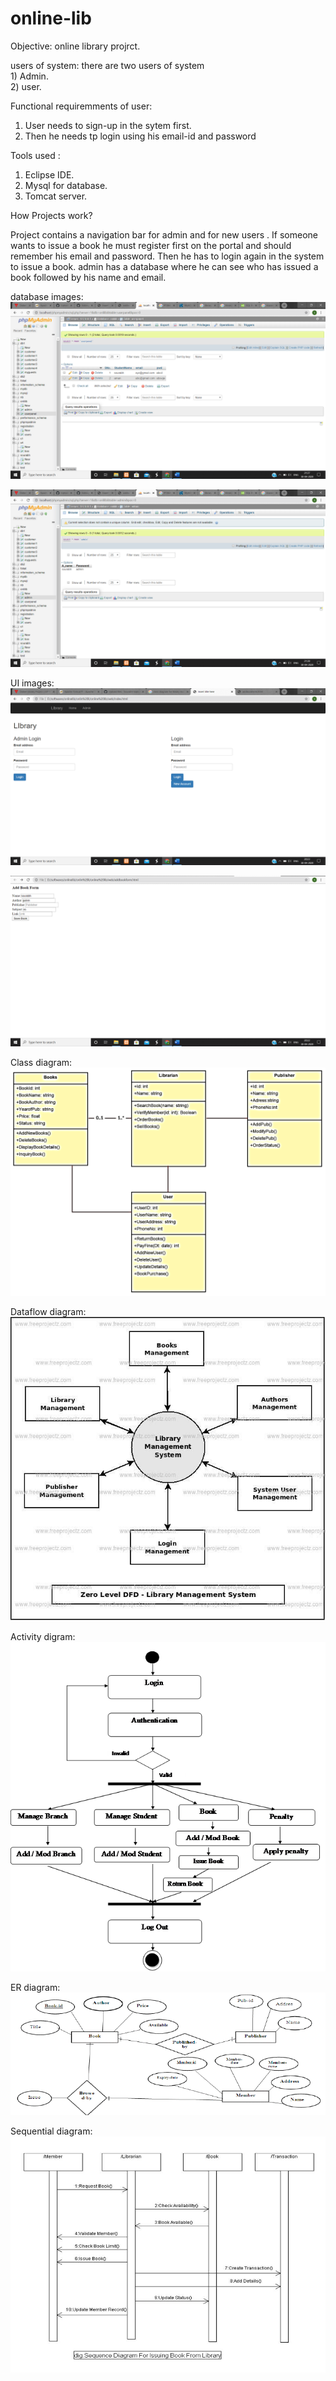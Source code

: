 # online-lib
Objective: online library projrct. 

users of system: there are two users of system     
	      1) Admin.    
	      2) user.
                  
 Functional requiremments of user:
1) User needs to sign-up in the sytem first.
2) Then he needs tp login using his email-id and password

Tools used :
1) Eclipse IDE.
2) Mysql for database.
3) Tomcat server.

How Projects work?

Project contains a navigation bar for admin and for new users .
If someone wants to issue a book he must register first on the portal and should remember his email and password.
Then he has to login again in the system to issue a book.
admin has a database where he can see who has issued a book followed by his name and email.

database images:
![](db.png)

![](db2.png)

UI images:
![](libr2.png)

![](libr1.png)

Class diagram:
![](lib8.png)


Dataflow diagram:
![](lib4.jpg)


Activity digram:
![](lib5.png)


ER diagram:
![](lib6.png)


Sequential diagram:
![](lib7.jpg)



 
